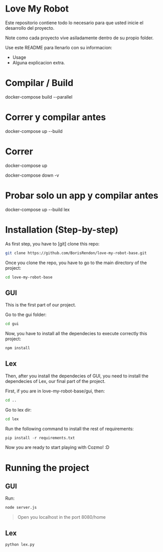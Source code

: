 # Love My Robot
Este repositorio contiene todo lo necesario para que usted inicie el desarrollo del proyecto.

Note como cada proyecto vive asiladamente dentro de su propio folder.


Use este README para llenarlo con su informacion:

- Usage
- Alguna explicacion extra.


# Compilar / Build

docker-compose build --parallel


# Correr y compilar antes

docker-compose up --build



# Correr

docker-compose up

docker-compose down -v

# Probar solo un app y compilar antes

docker-compose up --build lex


# Installation (Step-by-step) 

As first step, you have to [git] clone this repo:

```bash
git clone https://github.com/BorisRendon/love-my-robot-base.git
```

Once you clone the repo, you have to go to the main directory of the project:

```bash
cd love-my-robot-base
```

## GUI 

This is the first part of our project.

Go to the gui folder:

```bash
cd gui
``` 

Now, you have to install all the dependecies to execute correctly this project:

```bash
npm install
```

## Lex

Then, after you install the dependecies of GUI, you need to install the dependecies of Lex, our final part of the project.

First, if you are in love-my-robot-base/gui, then:

```bash
cd ..
``` 

Go to lex dir:

```bash
cd lex
``` 

Run the following command to install the rest of requirements:

```python
pip install -r requirements.txt
``` 

Now you are ready to start playing with Cozmo! :D

# Running the project

## GUI

Run:

```bash
node server.js
``` 

> Open you localhost in the port 8080/home

## Lex

```bash
python lex.py
``` 






